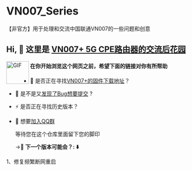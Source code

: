 # VN007_Series
【非官方】用于处理和交流中国联通VN007的一些问题和创意
## Hi, 👋  这里是 <a href="https://github.com/Tozed/VN007_Series">VN007+ 5G CPE路由器的交流后花园</a> 

<img align="left" alt="GIF" src="https://media.giphy.com/media/LnQjpWaON8nhr21vNW/giphy.gif" width="60" title="Say HI">



#### 在你开始浏览这个网页之前，希望下面的链接对你有所帮助

- 🔭 是否正在寻找[VN007+的固件下载地址](https://github.com/Tozed/VN007_Series/releases/tag/VN007%2B)？

- 🤔 是不是又[发现了Bug想要提交](https://github.com/Tozed/VN007_Series/issues) ?

- ⚡ 是否正在寻找历史版本？

- 💬 想要[加入QQ群](https://jq.qq.com/?_wv=1027&k=FeHguLKL)

  

  等待您在这个仓库里面留下您的脚印

  ->🚧 **下一个版本可能会？: ⬇️**

1、修复频繁断网重启
